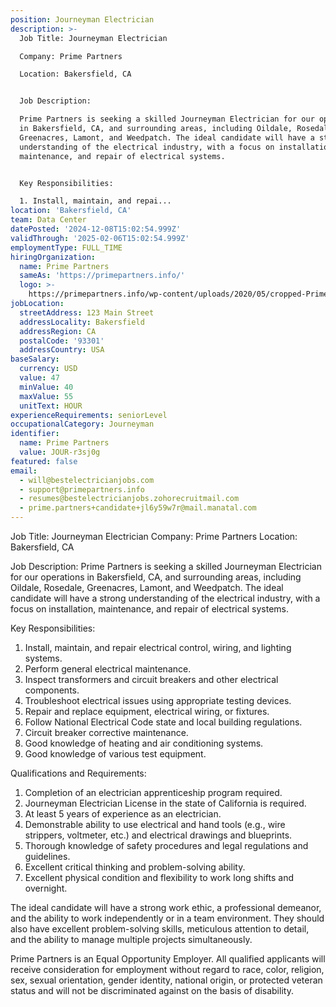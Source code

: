 ```yaml
---
position: Journeyman Electrician
description: >-
  Job Title: Journeyman Electrician

  Company: Prime Partners

  Location: Bakersfield, CA


  Job Description:

  Prime Partners is seeking a skilled Journeyman Electrician for our operations
  in Bakersfield, CA, and surrounding areas, including Oildale, Rosedale,
  Greenacres, Lamont, and Weedpatch. The ideal candidate will have a strong
  understanding of the electrical industry, with a focus on installation,
  maintenance, and repair of electrical systems. 


  Key Responsibilities:

  1. Install, maintain, and repai...
location: 'Bakersfield, CA'
team: Data Center
datePosted: '2024-12-08T15:02:54.999Z'
validThrough: '2025-02-06T15:02:54.999Z'
employmentType: FULL_TIME
hiringOrganization:
  name: Prime Partners
  sameAs: 'https://primepartners.info/'
  logo: >-
    https://primepartners.info/wp-content/uploads/2020/05/cropped-Prime-Partners-Logo-NO-BG-1-1.png
jobLocation:
  streetAddress: 123 Main Street
  addressLocality: Bakersfield
  addressRegion: CA
  postalCode: '93301'
  addressCountry: USA
baseSalary:
  currency: USD
  value: 47
  minValue: 40
  maxValue: 55
  unitText: HOUR
experienceRequirements: seniorLevel
occupationalCategory: Journeyman
identifier:
  name: Prime Partners
  value: JOUR-r3sj0g
featured: false
email:
  - will@bestelectricianjobs.com
  - support@primepartners.info
  - resumes@bestelectricianjobs.zohorecruitmail.com
  - prime.partners+candidate+jl6y59w7r@mail.manatal.com
---
```




Job Title: Journeyman Electrician
Company: Prime Partners
Location: Bakersfield, CA

Job Description:
Prime Partners is seeking a skilled Journeyman Electrician for our operations in Bakersfield, CA, and surrounding areas, including Oildale, Rosedale, Greenacres, Lamont, and Weedpatch. The ideal candidate will have a strong understanding of the electrical industry, with a focus on installation, maintenance, and repair of electrical systems. 

Key Responsibilities:
1. Install, maintain, and repair electrical control, wiring, and lighting systems.
2. Perform general electrical maintenance.
3. Inspect transformers and circuit breakers and other electrical components.
4. Troubleshoot electrical issues using appropriate testing devices.
5. Repair and replace equipment, electrical wiring, or fixtures.
6. Follow National Electrical Code state and local building regulations.
7. Circuit breaker corrective maintenance.
8. Good knowledge of heating and air conditioning systems.
9. Good knowledge of various test equipment.

Qualifications and Requirements:
1. Completion of an electrician apprenticeship program required.
2. Journeyman Electrician License in the state of California is required.
3. At least 5 years of experience as an electrician.
4. Demonstrable ability to use electrical and hand tools (e.g., wire strippers, voltmeter, etc.) and electrical drawings and blueprints.
5. Thorough knowledge of safety procedures and legal regulations and guidelines.
6. Excellent critical thinking and problem-solving ability.
7. Excellent physical condition and flexibility to work long shifts and overnight.

The ideal candidate will have a strong work ethic, a professional demeanor, and the ability to work independently or in a team environment. They should also have excellent problem-solving skills, meticulous attention to detail, and the ability to manage multiple projects simultaneously. 

Prime Partners is an Equal Opportunity Employer. All qualified applicants will receive consideration for employment without regard to race, color, religion, sex, sexual orientation, gender identity, national origin, or protected veteran status and will not be discriminated against on the basis of disability.